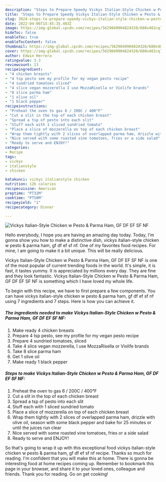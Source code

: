 ```yaml
---
description: "Steps to Prepare Speedy Vickys Italian-Style Chicken w Pesto & Parma Ham, GF DF EF SF NF"
title: "Steps to Prepare Speedy Vickys Italian-Style Chicken w Pesto & Parma Ham, GF DF EF SF NF"
slug: 3024-steps-to-prepare-speedy-vickys-italian-style-chicken-w-pesto-and-amp-parma-ham-gf-df-ef-sf-nf
date: 2022-04-06T15:45:35.483Z
image: https://img-global.cpcdn.com/recipes/5629049904824320/680x482cq70/vickys-italian-style-chicken-w-pesto-parma-ham-gf-df-ef-sf-nf-recipe-main-photo.jpg
hideToc: false
enableToc: true
enableTocContent: false
thumbnail: https://img-global.cpcdn.com/recipes/5629049904824320/680x482cq70/vickys-italian-style-chicken-w-pesto-parma-ham-gf-df-ef-sf-nf-recipe-main-photo.jpg
cover: https://img-global.cpcdn.com/recipes/5629049904824320/680x482cq70/vickys-italian-style-chicken-w-pesto-parma-ham-gf-df-ef-sf-nf-recipe-main-photo.jpg
author: Edwin Herrera
ratingvalue: 3.3
reviewcount: 13
recipeingredient:
- "4 chicken breasts"
- "4 tsp pesto see my profile for my vegan pesto recipe"
- "4 sundried tomatoes sliced"
- "4 slice vegan mozzerella I use MozzaRisella or Violife brands"
- "8 slice parma ham"
- "1 olive oil"
- "1 black pepper"
recipeinstructions:
- "Preheat the oven to gas 6 / 200C / 400°F"
- "Cut a slit in the top of each chicken breast"
- "Spread a tsp of pesto into each slit"
- "Stuff each with 1 sliced sundried tomato"
- "Place a slice of mozzerella on top of each chicken breast"
- "Wrap them tightly with 2 slices of overlapped parma ham, drizzle with olive oil, season with some black pepper and bake for 25 minutes or until the juices run clear"
- "Nice served with some roasted vine tomatoes, fries or a side salad"
- "Ready to serve and ENJOY!"
categories:
- Recipe
tags:
- vickys
- italianstyle
- chicken

katakunci: vickys italianstyle chicken 
nutrition: 126 calories
recipecuisine: American
preptime: "PT32M"
cooktime: "PT50M"
recipeyield: "1"
recipecategory: Dinner

---
```



![Vickys Italian-Style Chicken w Pesto & Parma Ham, GF DF EF SF NF](https://img-global.cpcdn.com/recipes/5629049904824320/680x482cq70/vickys-italian-style-chicken-w-pesto-parma-ham-gf-df-ef-sf-nf-recipe-main-photo.jpg)

Hello everybody, I hope you are having an amazing day today. Today, I'm gonna show you how to make a distinctive dish, vickys italian-style chicken w pesto & parma ham, gf df ef sf nf. One of my favorites food recipes. For mine, I am going to make it a bit unique. This will be really delicious.

Vickys Italian-Style Chicken w Pesto & Parma Ham, GF DF EF SF NF is one of the most popular of current trending foods in the world. It's simple, it is fast, it tastes yummy. It is appreciated by millions every day. They are fine and they look fantastic. Vickys Italian-Style Chicken w Pesto & Parma Ham, GF DF EF SF NF is something which I have loved my whole life.




To begin with this recipe, we have to first prepare a few components. You can have vickys italian-style chicken w pesto & parma ham, gf df ef sf nf using 7 ingredients and 7 steps. Here is how you can achieve it.

<!--inarticleads1-->

##### The ingredients needed to make Vickys Italian-Style Chicken w Pesto & Parma Ham, GF DF EF SF NF:

1. Make ready 4 chicken breasts
1. Prepare 4 tsp pesto, see my profile for my vegan pesto recipe
1. Prepare 4 sundried tomatoes, sliced
1. Take 4 slice vegan mozzerella, I use MozzaRisella or Violife brands
1. Take 8 slice parma ham
1. Get 1 olive oil
1. Make ready 1 black pepper




<!--inarticleads2-->

##### Steps to make Vickys Italian-Style Chicken w Pesto & Parma Ham, GF DF EF SF NF:

1. Preheat the oven to gas 6 / 200C / 400°F
1. Cut a slit in the top of each chicken breast
1. Spread a tsp of pesto into each slit
1. Stuff each with 1 sliced sundried tomato
1. Place a slice of mozzerella on top of each chicken breast
1. Wrap them tightly with 2 slices of overlapped parma ham, drizzle with olive oil, season with some black pepper and bake for 25 minutes or until the juices run clear
1. Nice served with some roasted vine tomatoes, fries or a side salad
1. Ready to serve and ENJOY!



So that's going to wrap it up with this exceptional food vickys italian-style chicken w pesto & parma ham, gf df ef sf nf recipe. Thanks so much for reading. I'm confident that you will make this at home. There is gonna be interesting food at home recipes coming up. Remember to bookmark this page in your browser, and share it to your loved ones, colleague and friends. Thank you for reading. Go on get cooking!
